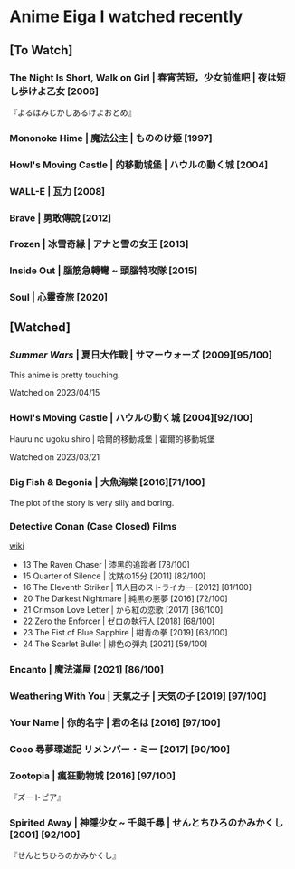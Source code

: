 # Anime Eiga I watched recently

## \[To Watch]

### The Night Is Short, Walk on Girl | 春宵苦短，少女前進吧 | 夜は短し歩けよ乙女 \[2006]

『よるはみじかしあるけよおとめ』

### Mononoke Hime | 魔法公主 | もののけ姫 \[1997] <a href="#firstheading" id="firstheading"></a>

### Howl's Moving Castle | 的移動城堡 | ハウルの動く城 \[2004] <a href="#firstheading" id="firstheading"></a>

### WALL-E | 瓦力 \[2008]

### Brave | 勇敢傳說 \[2012]

### Frozen | 冰雪奇緣 | アナと雪の女王 \[2013]

### Inside Out | 腦筋急轉彎 \~ 頭腦特攻隊 \[2015] <a href="#firstheading" id="firstheading"></a>

### Soul | **心靈奇旅 \[2020]**





## \[Watched]

### _Summer Wars_ | 夏日大作戰 | サマーウォーズ \[2009]\[95/100]

This anime is pretty touching.&#x20;

Watched on 2023/04/15

### Howl's Moving Castle | ハウルの動く城 \[2004]\[92/100]

Hauru no ugoku shiro | 哈爾的移動城堡 | 霍爾的移動城堡

Watched on 2023/03/21

### Big Fish & Begonia | 大魚海棠 \[2016]\[71/100]

The plot of the story is very silly and boring.

### Detective Conan (Case Closed) Films

[wiki](https://en.wikipedia.org/wiki/List\_of\_Case\_Closed\_films)

* 13 The Raven Chaser | 漆黑的追蹤者 \[78/100]
* 15 Quarter of Silence | 沈黙の15分 \[2011] \[82/100]
* 16 The Eleventh Striker | 11人目のストライカー \[2012] \[81/100]
* 20 The Darkest Nightmare | 純黒の悪夢 \[2016] \[72/100]
* 21 Crimson Love Letter | から紅の恋歌 \[2017] \[86/100]
* 22 Zero the Enforcer | ゼロの執行人 \[2018] \[68/100]
* 23 The Fist of Blue Sapphire | 紺青の拳 \[2019] \[63/100]
* 24 The Scarlet Bullet | 緋色の弾丸 \[2021] \[59/100]

### Encanto | 魔法滿屋 \[2021] \[86/100]

### Weathering With You | 天氣之子 | 天気の子 \[2019] \[97/100]

### Your Name | 你的名字 | 君の名は \[2016] \[97/100]

### Coco 尋夢環遊記 リメンバー・ミー \[2017] \[90/100]

### Zootopia | 瘋狂動物城 \[2016] \[97/100]

『ズートピア』

### Spirited Away | 神隱少女 \~ 千與千尋 | せんとちひろのかみかくし \[2001] \[92/100]

『せんとちひろのかみかくし』
